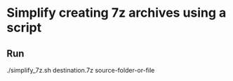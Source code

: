 # Simplify creating 7z archives using a script

## Run

./simplify_7z.sh destination.7z source-folder-or-file
